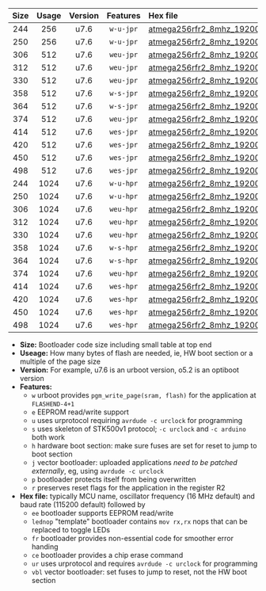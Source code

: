 |Size|Usage|Version|Features|Hex file|
|:-:|:-:|:-:|:-:|:--|
|244|256|u7.6|`w-u-jpr`|[atmega256rfr2_8mhz_19200bps_ur_vbl.hex](https://raw.githubusercontent.com/stefanrueger/urboot/main/atmega256rfr2_8mhz_19200bps_ur_vbl.hex)|
|250|256|u7.6|`w-u-jpr`|[atmega256rfr2_8mhz_19200bps_lednop_ur_vbl.hex](https://raw.githubusercontent.com/stefanrueger/urboot/main/atmega256rfr2_8mhz_19200bps_lednop_ur_vbl.hex)|
|306|512|u7.6|`weu-jpr`|[atmega256rfr2_8mhz_19200bps_ee_ur_vbl.hex](https://raw.githubusercontent.com/stefanrueger/urboot/main/atmega256rfr2_8mhz_19200bps_ee_ur_vbl.hex)|
|312|512|u7.6|`weu-jpr`|[atmega256rfr2_8mhz_19200bps_ee_lednop_ur_vbl.hex](https://raw.githubusercontent.com/stefanrueger/urboot/main/atmega256rfr2_8mhz_19200bps_ee_lednop_ur_vbl.hex)|
|330|512|u7.6|`weu-jpr`|[atmega256rfr2_8mhz_19200bps_ee_lednop_fr_ur_vbl.hex](https://raw.githubusercontent.com/stefanrueger/urboot/main/atmega256rfr2_8mhz_19200bps_ee_lednop_fr_ur_vbl.hex)|
|358|512|u7.6|`w-s-jpr`|[atmega256rfr2_8mhz_19200bps_vbl.hex](https://raw.githubusercontent.com/stefanrueger/urboot/main/atmega256rfr2_8mhz_19200bps_vbl.hex)|
|364|512|u7.6|`w-s-jpr`|[atmega256rfr2_8mhz_19200bps_lednop_vbl.hex](https://raw.githubusercontent.com/stefanrueger/urboot/main/atmega256rfr2_8mhz_19200bps_lednop_vbl.hex)|
|374|512|u7.6|`weu-jpr`|[atmega256rfr2_8mhz_19200bps_ee_lednop_fr_ce_ur_vbl.hex](https://raw.githubusercontent.com/stefanrueger/urboot/main/atmega256rfr2_8mhz_19200bps_ee_lednop_fr_ce_ur_vbl.hex)|
|414|512|u7.6|`wes-jpr`|[atmega256rfr2_8mhz_19200bps_ee_vbl.hex](https://raw.githubusercontent.com/stefanrueger/urboot/main/atmega256rfr2_8mhz_19200bps_ee_vbl.hex)|
|420|512|u7.6|`wes-jpr`|[atmega256rfr2_8mhz_19200bps_ee_lednop_vbl.hex](https://raw.githubusercontent.com/stefanrueger/urboot/main/atmega256rfr2_8mhz_19200bps_ee_lednop_vbl.hex)|
|450|512|u7.6|`wes-jpr`|[atmega256rfr2_8mhz_19200bps_ee_lednop_fr_vbl.hex](https://raw.githubusercontent.com/stefanrueger/urboot/main/atmega256rfr2_8mhz_19200bps_ee_lednop_fr_vbl.hex)|
|498|512|u7.6|`wes-jpr`|[atmega256rfr2_8mhz_19200bps_ee_lednop_fr_ce_vbl.hex](https://raw.githubusercontent.com/stefanrueger/urboot/main/atmega256rfr2_8mhz_19200bps_ee_lednop_fr_ce_vbl.hex)|
|244|1024|u7.6|`w-u-hpr`|[atmega256rfr2_8mhz_19200bps_ur.hex](https://raw.githubusercontent.com/stefanrueger/urboot/main/atmega256rfr2_8mhz_19200bps_ur.hex)|
|250|1024|u7.6|`w-u-hpr`|[atmega256rfr2_8mhz_19200bps_lednop_ur.hex](https://raw.githubusercontent.com/stefanrueger/urboot/main/atmega256rfr2_8mhz_19200bps_lednop_ur.hex)|
|306|1024|u7.6|`weu-hpr`|[atmega256rfr2_8mhz_19200bps_ee_ur.hex](https://raw.githubusercontent.com/stefanrueger/urboot/main/atmega256rfr2_8mhz_19200bps_ee_ur.hex)|
|312|1024|u7.6|`weu-hpr`|[atmega256rfr2_8mhz_19200bps_ee_lednop_ur.hex](https://raw.githubusercontent.com/stefanrueger/urboot/main/atmega256rfr2_8mhz_19200bps_ee_lednop_ur.hex)|
|330|1024|u7.6|`weu-hpr`|[atmega256rfr2_8mhz_19200bps_ee_lednop_fr_ur.hex](https://raw.githubusercontent.com/stefanrueger/urboot/main/atmega256rfr2_8mhz_19200bps_ee_lednop_fr_ur.hex)|
|358|1024|u7.6|`w-s-hpr`|[atmega256rfr2_8mhz_19200bps.hex](https://raw.githubusercontent.com/stefanrueger/urboot/main/atmega256rfr2_8mhz_19200bps.hex)|
|364|1024|u7.6|`w-s-hpr`|[atmega256rfr2_8mhz_19200bps_lednop.hex](https://raw.githubusercontent.com/stefanrueger/urboot/main/atmega256rfr2_8mhz_19200bps_lednop.hex)|
|374|1024|u7.6|`weu-hpr`|[atmega256rfr2_8mhz_19200bps_ee_lednop_fr_ce_ur.hex](https://raw.githubusercontent.com/stefanrueger/urboot/main/atmega256rfr2_8mhz_19200bps_ee_lednop_fr_ce_ur.hex)|
|414|1024|u7.6|`wes-hpr`|[atmega256rfr2_8mhz_19200bps_ee.hex](https://raw.githubusercontent.com/stefanrueger/urboot/main/atmega256rfr2_8mhz_19200bps_ee.hex)|
|420|1024|u7.6|`wes-hpr`|[atmega256rfr2_8mhz_19200bps_ee_lednop.hex](https://raw.githubusercontent.com/stefanrueger/urboot/main/atmega256rfr2_8mhz_19200bps_ee_lednop.hex)|
|450|1024|u7.6|`wes-hpr`|[atmega256rfr2_8mhz_19200bps_ee_lednop_fr.hex](https://raw.githubusercontent.com/stefanrueger/urboot/main/atmega256rfr2_8mhz_19200bps_ee_lednop_fr.hex)|
|498|1024|u7.6|`wes-hpr`|[atmega256rfr2_8mhz_19200bps_ee_lednop_fr_ce.hex](https://raw.githubusercontent.com/stefanrueger/urboot/main/atmega256rfr2_8mhz_19200bps_ee_lednop_fr_ce.hex)|

- **Size:** Bootloader code size including small table at top end
- **Useage:** How many bytes of flash are needed, ie, HW boot section or a multiple of the page size
- **Version:** For example, u7.6 is an urboot version, o5.2 is an optiboot version
- **Features:**
  + `w` urboot provides `pgm_write_page(sram, flash)` for the application at `FLASHEND-4+1`
  + `e` EEPROM read/write support
  + `u` uses urprotocol requiring `avrdude -c urclock` for programming
  + `s` uses skeleton of STK500v1 protocol; `-c urclock` and `-c arduino` both work
  + `h` hardware boot section: make sure fuses are set for reset to jump to boot section
  + `j` vector bootloader: uploaded applications *need to be patched externally*, eg, using `avrdude -c urclock`
  + `p` bootloader protects itself from being overwritten
  + `r` preserves reset flags for the application in the register R2
- **Hex file:** typically MCU name, oscillator frequency (16 MHz default) and baud rate (115200 default) followed by
  + `ee` bootloader supports EEPROM read/write
  + `lednop` "template" bootloader contains `mov rx,rx` nops that can be replaced to toggle LEDs
  + `fr` bootloader provides non-essential code for smoother error handing
  + `ce` bootloader provides a chip erase command
  + `ur` uses urprotocol and requires `avrdude -c urclock` for programming
  + `vbl` vector bootloader: set fuses to jump to reset, not the HW boot section
